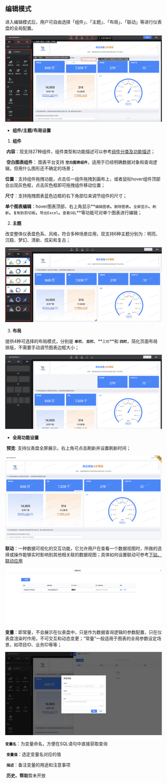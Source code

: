 ## 编辑模式

进入编辑模式后，用户可自由选择「组件」、「主题」、「布局」、「联动」等进行仪表盘的全局配置。

![Edit-Mode](../media/Edit-Mode.png)

- **组件/主题/布局设置**

1. **组件**

​        **内容**：现支持27种组件，组件类型和功能描述可以参考[组件分类及功能描述](#7.Chart-Classification-and-Function-Description)；

​        **空白图表组件**： 图表平台支持 **`空白图表组件`**，适用于已经明确数据对象和查询逻辑，但用什么图形还不确定的场景；

​        **位置**：支持组件拖拽功能，点击任一组件拖拽到画布上，或者鼠标hover组件顶部会出现灰色框，点击灰色框即可拖拽组件移动位置；

​        **尺寸**：支持拖拽图表蓝色边框的右下角部位来调节组件的尺寸；

​        **单个图表编辑**：hover图表顶部，右上角显示**`编辑图表`**、**`删除图表`**、**`全屏显示`**、**`刷新`**、**`复制到剪切板`**、**`导出Excel`**、**`查看SQL`**等功能可对单个图表进行编辑；



2. **主题**

改变整体仪表盘色系、风格，符合多种场景应用，现支持6种主题分别为：明亮、沉稳、梦幻、清新、炫彩和复古；

![theme](../media/theme.png)

3. **布局**

提供4种可选择的布局模式，分别是 **`单栏`**、**`双栏`**、**`三栏`**和 **`四栏`**，简化页面布局排版，不需要手动调节图表边框大小；

![layout](../media/layout.png)



- **全局功能设置**

​       **预览**: 支持仪表盘全屏展示，右上角可点击刷新并设置刷新时间；

![view](../media/view.png)

​         **联动**：一种数据可视化的交互功能，它允许用户在查看一个数据视图时，所做的选择或操作能够实时影响到其他相关联的数据视图；具体如何设置联动可参考[下钻、联动应用](Create-Drill-Link.md)

![table-link](../media/table-link.png)

​         **变量**：即常量，不会展示在仪表盘中，只是作为数据查询逻辑的参数配置，只在仪表盘渲染时作用，不可交互和动态变更；“常量”一般适用于图表的全局参数设定场景，如项目ID、业务ID等等；

![variable](../media/variable.png)

​            **`变量名`**：为变量命名，方便在SQL语句中直接获取查询

​            **`变量值`**：选定变量名对应的值

​            **`描述`**：备注变量的用途和注意事项

​        **历史、帮助**暂未开放
